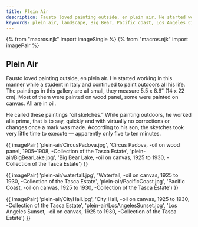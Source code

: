 ```yaml
---
title: Plein Air
description: Fausto loved painting outside, en plein air. He started working in this manner while a student in Italy and continued to paint outdoors all his life.
keywords: plein air, landscape, Big Bear, Pacific coast, Los Angeles City Hall, Padua
---
```

{% from "macros.njk" import imageSingle %}
{% from "macros.njk" import imagePair %}

## Plein Air

Fausto loved painting outside, <span class="ital">en plein air</span>. He started working in this manner while a student in Italy and continued to paint outdoors all his life. The paintings in this gallery are all small, they measure 5.5 x 8.6” (14 x 22 cm). Most of them were painted on wood panel, some were painted on canvas. All are in oil.

He called these paintings “oil sketches.” While painting outdoors, he worked <span class="ital">alla prima</span>, that is to say, quickly and with virtually no corrections or changes once a mark was made. According to his son, the sketches took very little time to execute — apparently only five to ten minutes.

{{ imagePair(
'plein-air/CircusPadova.jpg',
'Circus Padova, -oil on wood panel, 1905&#8211;1908, -Collection of the Tasca Estate',
'plein-air/BigBearLake.jpg',
'Big Bear Lake, -oil on canvas, 1925 to 1930, -Collection of the Tasca Estate')
}}

{{ imagePair(
'plein-air/waterfall.jpg',
'Waterfall, -oil on canvas, 1925 to 1930, -Collection of the Tasca Estate',
'plein-air/PacificCoast.jpg',
'Pacific Coast, -oil on canvas, 1925 to 1930, -Collection of the Tasca Estate')
}}

{{ imagePair(
'plein-air/CityHall.jpg',
'City Hall, -oil on canvas, 1925 to 1930, -Collection of the Tasca Estate',
'plein-air/LosAngelesSunset.jpg',
'Los Angeles Sunset, -oil on canvas, 1925 to 1930, -Collection of the Tasca Estate')
}}
